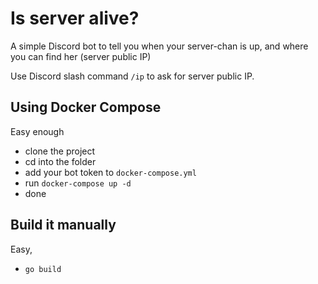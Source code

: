 # Is server alive?

A simple Discord bot to tell you when your server-chan is up, and where you can find her (server public IP)

Use Discord slash command `/ip` to ask for server public IP.

## Using Docker Compose

Easy enough
- clone the project
- cd into the folder
- add your bot token to `docker-compose.yml`
- run `docker-compose up -d`
- done

## Build it manually

Easy,
- `go build`